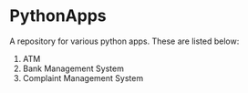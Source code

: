 # PythonApps  
 A repository for various python apps. These are listed below:  
1. ATM
2. Bank Management System
3. Complaint Management System